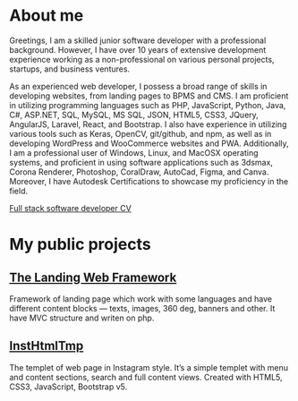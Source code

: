 # About me

Greetings, I am a skilled junior software developer with a professional background. However, I have over 10 years of extensive development experience working as a non-professional on various personal projects, startups, and business ventures.

As an experienced web developer, I possess a broad range of skills in developing websites, from landing pages to BPMS and CMS. I am proficient in utilizing programming languages such as PHP, JavaScript, Python, Java, C#, ASP.NET, SQL, MySQL, MS SQL, JSON, HTML5, CSS3, JQuery, AngularJS, Laravel, React, and Bootstrap. I also have experience in utilizing various tools such as Keras, OpenCV, git/github, and npm, as well as in developing WordPress and WooCommerce websites and PWA. Additionally, I am a professional user of Windows, Linux, and MacOSX operating systems, and proficient in using software applications such as 3dsmax, Corona Renderer, Photoshop, CoralDraw, AutoCad, Figma, and Canva. Moreover, I have Autodesk Certifications to showcase my proficiency in the field.

[Full stack software developer CV](https://github.com/evbkv/evbkv/blob/main/CV_Fullstack_Evgenii_Bykov.pdf)

# My public projects

## [The Landing Web Framework](https://github.com/evbkv/lwf)

Framework of landing page which work with some languages and have different content blocks — texts, images, 360 deg, banners and other. It have MVC structure and writen on php.

## [InstHtmlTmp](https://github.com/evbkv/InstHtmlTmp)

The templet of web page in Instagram style. It’s a simple templet with menu and content sections, search and full content views. Created with HTML5, CSS3, JavaScript, Bootstrap v5.

